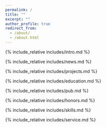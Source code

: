 ```yaml
---
permalink: /
title: ""
excerpt: ""
author_profile: true
redirect_from: 
  - /about/
  - /about.html
---
```


<span class='anchor' id='about-me'></span>
{% include_relative includes/intro.md %}

<span class='anchor' id='news'></span>
{% include_relative includes/news.md %}

<span class='anchor' id='-research-projects'></span>
{% include_relative includes/projects.md %}

<span class='anchor' id='-education'></span>
{% include_relative includes/education.md %}

<span class='anchor' id='-publications'></span>
{% include_relative includes/pub.md %}

<span class='anchor' id='-honors-and-awards'></span>
{% include_relative includes/honors.md %}

<span class='anchor' id='-skills'></span>
{% include_relative includes/skills.md %}

<span class='anchor' id='-service'></span>
{% include_relative includes/service.md %}
